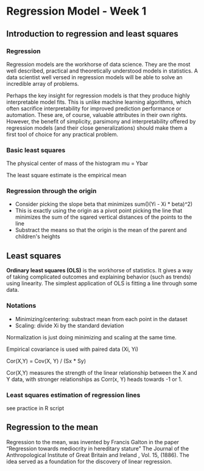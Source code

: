 # Regression Model - Week 1

## Introduction to regression and least squares

### Regression

Regression models are the workhorse of data science. They are the most well described, practical and theoretically understood models in statistics. A data scientist well versed in regression models will be able to solve an incredible array of problems.

Perhaps the key insight for regression models is that they produce highly interpretable model fits. This is unlike machine learning algorithms, which often sacrifice interpretability for improved prediction performance or automation. These are, of course, valuable attributes in their own rights. However, the benefit of simplicity, parsimony and interpretability offered by regression models (and their close generalizations) should make them a first tool of choice for any practical problem.

### Basic least squares

The physical center of mass of the histogram
mu = Ybar

The least square estimate is the empirical mean

### Regression through the origin

- Consider picking the slope beta that minimizes sum()(Yi - Xi * beta)^2)
- This is exactly using the origin as a pivot point picking the line that minimizes the sum of the sqared vertical distances of the points to the line
- Substract the means so that the origin is the mean of the parent and children's heights

## Least squares

**Ordinary least squares (OLS)** is the workhorse of statistics. It gives a way of taking complicated outcomes and explaining behavior (such as trends) using linearity. The simplest application of OLS is fitting a line through some data.

### Notations
- Minimizing/centering: substract mean from each point in the dataset
- Scaling: divide Xi by the standard deviation

Normalization is just doing minimizing and scaling at the same time.

Empirical covariance is used with paired data (Xi, Yi)

Cor(X,Y) = Cov(X, Y) / (Sx * Sy)

Cor(X,Y) measures the strength of the linear relationship between the X and Y data, with stronger relationships as Corr(x, Y) heads towards -1 or 1.

### Least squares estimation of regression lines

see practice in R script

## Regression to the mean

Regression to the mean, was invented by Francis Galton in the paper “Regression towards mediocrity in hereditary stature” The Journal of the Anthropological Institute of Great Britain and Ireland , Vol. 15, (1886). The idea served as a foundation for the discovery of linear regression.
